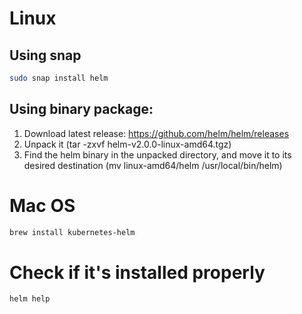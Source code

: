 # Linux

## Using snap
```bash
sudo snap install helm
```

## Using binary package:
1. Download latest release: https://github.com/helm/helm/releases
2. Unpack it (tar -zxvf helm-v2.0.0-linux-amd64.tgz)
3. Find the helm binary in the unpacked directory, and move it to its desired destination (mv linux-amd64/helm /usr/local/bin/helm)

# Mac OS

```bash
brew install kubernetes-helm
```

# Check if it's installed properly
```bash
helm help
```